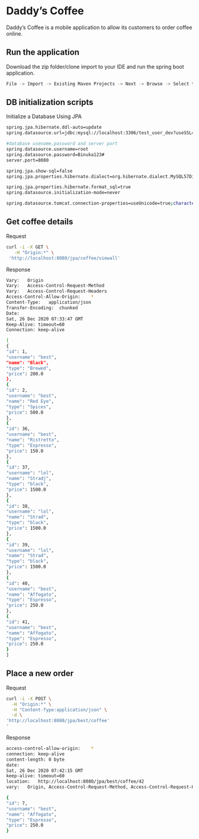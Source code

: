 # Daddy’s Coffee

Daddy’s Coffee is a mobile application to allow its
customers to order coffee online.

## Run the application

Download the zip folder/clone import to your IDE and run the spring boot application. 

```bash
File -> Import -> Existing Maven Projects -> Next -> Browse -> Select the folder spring- spring-boot-application-run -> Select Folder -> Finish
```

## DB initialization scripts

Initialize a Database Using JPA

```bash
spring.jpa.hibernate.ddl-auto=update
spring.datasource.url=jdbc:mysql://localhost:3306/test_user_dev?useSSL=false&createDatabaseIfNotExist=true&useFastDateParsing=false

#database usename,password and server port
spring.datasource.username=root
spring.datasource.password=Binuka123#
server.port=8080

spring.jpa.show-sql=false
spring.jpa.properties.hibernate.dialect=org.hibernate.dialect.MySQL57Dialect

spring.jpa.properties.hibernate.format_sql=true
spring.datasource.initialization-mode=never

spring.datasource.tomcat.connection-properties=useUnicode=true;characterEncoding=utf-8;
```

## Get coffee details

Request 

```bash
curl -i -X GET \
   -H "Origin:*" \
 'http://localhost:8080/jpa/coffee/viewall'
 ```
 
 Response
 
 ```bash
Vary:	Origin
Vary:	Access-Control-Request-Method
Vary:	Access-Control-Request-Headers
Access-Control-Allow-Origin:	*
Content-Type:	application/json
Transfer-Encoding:	chunked
Date:	
Sat, 26 Dec 2020 07:33:47 GMT
Keep-Alive:	timeout=60
Connection:	keep-alive

[
{
"id": 1,
"username": "best",
"name": "Black",
"type": "Brewed",
"price": 200.0
},
{
"id": 2,
"username": "best",
"name": "Red Eye",
"type": "Spices",
"price": 500.0
},
{
"id": 36,
"username": "best",
"name": "Ristretto",
"type": "Espresso",
"price": 150.0
},
{
"id": 37,
"username": "lol",
"name": "Stradj",
"type": "black",
"price": 1500.0
},
{
"id": 38,
"username": "lol",
"name": "Strad",
"type": "black",
"price": 1500.0
},
{
"id": 39,
"username": "lol",
"name": "Strad",
"type": "black",
"price": 1500.0
},
{
"id": 40,
"username": "best",
"name": "Affogato",
"type": "Espresso",
"price": 250.0
},
{
"id": 41,
"username": "best",
"name": "Affogato",
"type": "Espresso",
"price": 250.0
}
]
 ```
 
 ## Place a new order
 
 Request 
 
 ```bash
 curl -i -X POST \
   -H "Origin:*" \
   -H "Content-Type:application/json" \
   -d \
 'http://localhost:8080/jpa/best/coffee'
'
 ```
 
Response

 ```bash
access-control-allow-origin:	*
connection:	keep-alive
content-length:	0 byte
date:	
Sat, 26 Dec 2020 07:42:15 GMT
keep-alive:	timeout=60
location:	http://localhost:8080/jpa/best/coffee/42
vary:	Origin, Access-Control-Request-Method, Access-Control-Request-Headers
 
{
"id": 7,
"username": "best",
"name": "Affogato",
"type": "Espresso",
"price": 250.0
}
```
